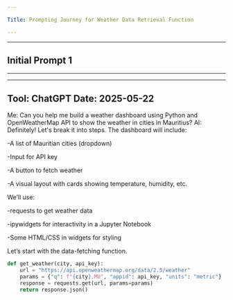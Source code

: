 ```yaml
---

Title: Prompting Journey for Weather Data Retrieval Function

---
```


---
## Initial Prompt 1 
---
----------------------------------
Tool: ChatGPT
Date: 2025-05-22
----------------------------------


Me: Can you help me build a weather dashboard using Python and OpenWeatherMap API to show the weather in cities in Mauritius?
AI: Definitely! Let's break it into steps. The dashboard will include:

-A list of Mauritian cities (dropdown)

-Input for API key

-A button to fetch weather

-A visual layout with cards showing temperature, humidity, etc.

We’ll use:

-requests to get weather data

-ipywidgets for interactivity in a Jupyter Notebook

-Some HTML/CSS in widgets for styling

Let’s start with the data-fetching function.

```python
def get_weather(city, api_key):
    url = "https://api.openweathermap.org/data/2.5/weather"
    params = {"q": f"{city},MU", "appid": api_key, "units": "metric"}
    response = requests.get(url, params=params)
    return response.json()
```
